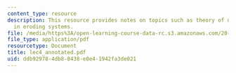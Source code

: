 ```yaml
---
content_type: resource
description: This resource provides notes on topics such as theory of drug release
  in eroding systems.
file: /media/https%3A/open-learning-course-data-rc.s3.amazonaws.com/20-462j-molecular-principles-of-biomaterials-spring-2006/ddb929784db88438e0e41942fa3de021_lec4_annotated.pdf
file_type: application/pdf
resourcetype: Document
title: lec4_annotated.pdf
uid: ddb92978-4db8-8438-e0e4-1942fa3de021
---
```

